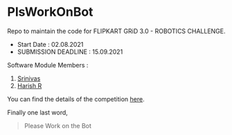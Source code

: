 # PlsWorkOnBot
Repo to maintain the code for FLIPKART GRiD 3.0 - ROBOTICS CHALLENGE.
- Start Date : 02.08.2021
- SUBMISSION DEADLINE : 15.09.2021

Software Module Members :
1. [Srinivas]
2. [Harish R]

You can find the details of the competition [here].

[here]: https://dare2compete.com/hackathon/flipkart-grid-30-robotics-challenge-flipkart-grid-30-flipkart-175210?lb=2IBbUeg#tab-detail
[Srinivas]: https://github.com/Srrrrini
[Harish R]: https://github.com/HR-1-1
Finally one last word,
> Please Work on the Bot
